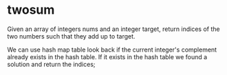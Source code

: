 # twosum

Given an array of integers nums and an integer target, return indices of the two numbers such that they add up to target.

We can use hash map table look back if the current integer's complement already exists in the hash table. If it exists in the hash table we found a solution and return the indices;

